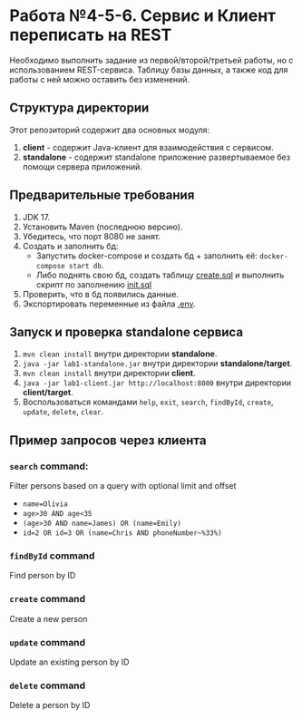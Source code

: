 # Работа №4-5-6. Сервис и Клиент переписать на REST
Необходимо выполнить задание из первой/второй/третьей работы, но с использованием REST-сервиса. Таблицу базы данных, а также код для работы с ней можно оставить без изменений.


## Структура директории

Этот репозиторий содержит два основных модуля:

1. **client** - содержит Java-клиент для взаимодействия с сервисом.
2. **standalone** - содержит standalone приложение развертываемое без помощи сервера приложений.

## Предварительные требования

1. JDK 17.
2. Установить Maven (последнюю версию).
3. Убедитесь, что порт 8080 не занят.
4. Создать и заполнить бд:
    + Запустить docker-compose и создать бд + заполнить её: `docker-compose start db`.
    + Либо поднять свою бд, создать таблицу [create.sql](./utils/create.sql) и выполнить скрипт по
      заполнению [init.sql](./utils/init.sql)
5. Проверить, что в бд появились данные.
6. Экспортировать переменные из файла [.env](.env).

## Запуск и проверка standalone сервиса

1. `mvn clean install` внутри директории **standalone**.
2. `java -jar lab1-standalone.jar` внутри директории **standalone/target**.
3. `mvn clean install` внутри директории **client**.
4. `java -jar lab1-client.jar http://localhost:8080` внутри директории **client/target**.
5. Воспользоваться командами `help`, `exit`, `search`, `findById`, `create`, `update`, `delete`, `clear`.

## Пример запросов через клиента

### `search` command:

Filter persons based on a query with optional limit and offset

+ `name=Olivia`
+ `age>30 AND age<35`
+ `(age>30 AND name=James) OR (name=Emily)`
+ `id=2 OR id=3 OR (name=Chris AND phoneNumber~%33%)`

### `findById` command

Find person by ID

### `create` command

Create a new person

### `update` command

Update an existing person by ID

### `delete` command

Delete a person by ID

